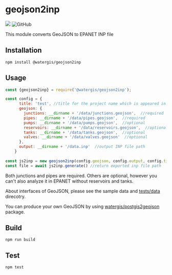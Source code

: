 # geojson2inp
![](https://github.com/watergis/geojson2inp/workflows/Node.js%20Package/badge.svg)
![GitHub](https://img.shields.io/github/license/watergis/geojson2inp)

This module converts GeoJSON to EPANET INP file

## Installation

```
npm install @watergis/geojson2inp
```

## Usage

```js
const {geojson2inp} = require('@watergis/geojson2inp');

const config = {
      title: 'test', //title for the project name which is appeared in INP
      geojson: {
        junctions: __dirname + '/data/junctions.geojson',  //required
        pipes: __dirname + '/data/pipes.geojson',  //required
        pumps: __dirname + '/data/pumps.geojson',  //optional
        reservoirs: __dirname + '/data/reservoirs.geojson',  //optional
        tanks: __dirname + '/data/tanks.geojson',  //optional
        valves: __dirname + '/data/valves.geojson'  //optional
      },
      output: __dirname + '/data.inp'  //output INP file path
    }
  
const js2inp = new geojson2inp(config.geojson, config.output, config.title);
const file = await js2inp.generate() //return exported inp file path
```

Both junctions and pipes are required. Others are optional, however you can't also analyze it in EPANET without reservoirs and tanks.

About interfaces of GeoJSON, please see the sample data and [tests/data](./test/data) direcotry.

You can produce your own GeoJSON by using [watergis/postgis2geojson](https://github.com/watergis/postgis2geojson) package.

## Build

```
npm run build
```

## Test

```
npm test
```